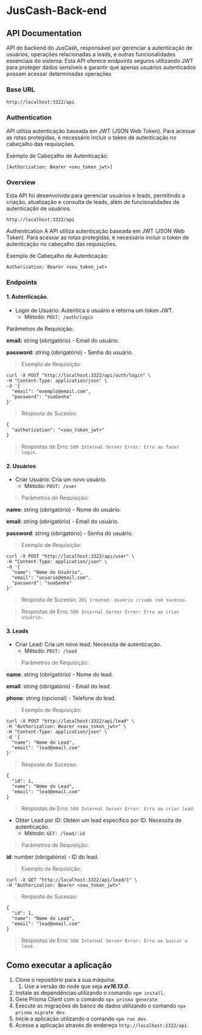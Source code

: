 # JusCash-Back-end
## API Documentation
API do backend do JusCash, responsável por gerenciar a autenticação de usuários, operações relacionadas a leads, e outras funcionalidades essenciais do sistema.
Esta API oferece endpoints seguros utilizando JWT para proteger dados sensíveis e garantir que apenas usuários autenticados possam acessar determinadas operações

### Base URL

`http://localhost:3322/api`

### Authentication

API utiliza autenticação baseada em JWT (JSON Web Token). Para acessar as rotas protegidas, é necessário incluir o token de autenticação no cabeçalho das requisições.

Exemplo de Cabeçalho de Autenticação:

`[Authorization: Bearer <seu_token_jwt>]`

### Overview
Esta API foi desenvolvida para gerenciar usuários e leads, permitindo a criação, atualização e consulta de leads, além de funcionalidades de autenticação de usuários.


`http://localhost:3322/api`

Authentication
A API utiliza autenticação baseada em JWT (JSON Web Token). Para acessar as rotas protegidas, é necessário incluir o token de autenticação no cabeçalho das requisições.

Exemplo de Cabeçalho de Autenticação:

`Authorization: Bearer <seu_token_jwt>`

### **Endpoints**
#### 1. Autenticação.

   * Login de Usuário: Autentica o usuário e retorna um token JWT. 
     * Método: `POST: /auth/login`

Parâmetros de Requisição:

**email:** string (obrigatório) - Email do usuário.

**password:** string (obrigatório) - Senha do usuário.
> Exemplo de Requisição:

```
curl -X POST "http://localhost:3322/api/auth/login" \
-H "Content-Type: application/json" \
-d '{
  "email": "exemplo@email.com",
  "password": "suaSenha"
}'
```

> Resposta de Sucesso:
```
{
  "authorization": "<seu_token_jwt>"
}
```
> Respostas de Erro:
`500 Internal Server Error: Erro ao fazer login.`

#### 2. Usuários
* Criar Usuário: Cria um novo usuário.
    * Método: `POST: /user`
> Parâmetros de Requisição:

**name**: string (obrigatório) - Nome do usuário.

**email**: string (obrigatório) - Email do usuário.

**password**: string (obrigatório) - Senha do usuário.

> Exemplo de Requisição:
```
curl -X POST "http://localhost:3322/api/user" \
-H "Content-Type: application/json" \
-d '{
  "name": "Nome do Usuário",
  "email": "usuario@email.com",
  "password": "suaSenha"
}'
```
>Resposta de Sucesso: `201 Created: Usuário criado com sucesso.`

> Respostas de Erro: `500 Internal Server Error: Erro ao criar usuário.`

#### 3. Leads

* Criar Lead: Cria um novo lead. Necessita de autenticação. 
    * Método: `POST: /lead`
> Parâmetros de Requisição:

**name**: string (obrigatório) - Nome do lead.

**email**: string (obrigatório) - Email do lead.

**phone**: string (opcional) - Telefone do lead.
> Exemplo de Requisição:
```
curl -X POST "http://localhost:3322/api/lead" \
-H "Authorization: Bearer <seu_token_jwt>" \
-H "Content-Type: application/json" \
-d '{
  "name": "Nome do Lead",
  "email": "lead@email.com"
}'
```
>Resposta de Sucesso:
```
{
  "id": 1,
  "name": "Nome do Lead",
  "email": "lead@email.com"
}
```
>Respostas de Erro:
`500 Internal Server Error: Erro ao criar lead.`


* Obter Lead por ID: Obtém um lead específico por ID. Necessita de autenticação. 
  * Método: `GET: /lead/:id`

> Parâmetros de Requisição:

**id**: number (obrigatório) - ID do lead.

> Exemplo de Requisição:
```
curl -X GET "http://localhost:3322/api/lead/1" \
-H "Authorization: Bearer <seu_token_jwt>"
```
>Resposta de Sucesso:
```
{
  "id": 1,
  "name": "Nome do Lead",
  "email": "lead@email.com"
}
```
>Respostas de Erro: `500 Internal Server Error: Erro ao buscar o lead.`

## Como executar a aplicação

1. Clone o repositório para a sua máquina.
   1. Use a versão do node que seja ***≥v16.13.0***.
2. Instale as dependências utilizando o comando `npm install`.
3. Gere Prisma Client com o comando `npx prisma generate`
3. Execute as migrações do banco de dados utilizando o comando `npx prisma migrate dev`.
4. Inicie a aplicação utilizando o comando `npm run dev`.
5. Acesse a aplicação através do endereço `http://localhost:3322/api`.
